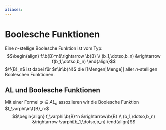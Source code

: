 ```yaml
---
aliases: 
---
```

$\newcommand{\f}[1]{\mathcal{#1}}\newcommand{\F}[1]{\mathfrak{#1}}\newcommand{\b}[1]{\mathbb{#1}}$
# Boolesche Funktionen 
Eine $n$-stellige Boolesche Funktion ist vom Typ:
$$\begin{align}
f:\b{B}^n&\rightarrow \b{B} \\
(b_1,\dotso,b_n) &\rightarrow f(b_1,\dotso,b_n)
\end{align}$$
$\f{B}_n$ ist dabei für $n\in\b{N}$ die [[Mengen|Menge]] aller $n$-stelligen Booleschen Funktionen.

## AL und Boolesche Funktionen
Mit einer Formel $\varphi\in AL_n$ assoziieren wir die Boolesche Funktion $f_\varphi\in\f{B}_n:$
$$\begin{align}
f_\varphi:\b{B}^n &\rightarrow\b{B} \\
(b_1,\dotso,b_n) &\rightarrow \varphi[b_1,\dotso,b_n]
\end{align}$$
